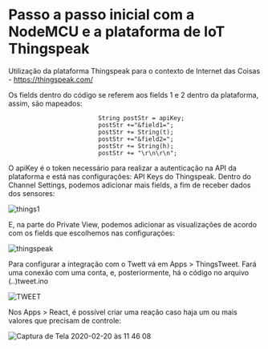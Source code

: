 # Passo a passo inicial com a NodeMCU e a plataforma de IoT Thingspeak

Utilização da plataforma Thingspeak para o contexto de Internet das Coisas - https://thingspeak.com/

Os fields dentro do código se referem aos fields 1 e 2 dentro da plataforma, assim, são mapeados:

                             String postStr = apiKey;
                             postStr +="&field1=";
                             postStr += String(t);
                             postStr +="&field2=";
                             postStr += String(h);
                             postStr += "\r\n\r\n";
                            
O apiKey é o token necessário para realizar a autenticação na API da plataforma e está nas configurações: API Keys do Thingspeak.
Dentro do Channel Settings, podemos adicionar mais fields, a fim de receber dados dos sensores:

![things1](https://user-images.githubusercontent.com/2284795/74734446-51f15d80-522d-11ea-9bfc-7ccf00a43026.PNG)

E, na parte do Private View, podemos adicionar as visualizações de acordo com os fields que escolhemos nas configurações:

![thingspeak](https://user-images.githubusercontent.com/2284795/74734608-a694d880-522d-11ea-8763-82a5f0b274a3.PNG)

Para configurar a integração com o Twett vá em Apps > ThingsTweet. Fará uma conexão com uma conta, e, posteriormente, há o código no arquivo (..)tweet.ino

![TWEET](https://user-images.githubusercontent.com/2284795/74780347-2ba7de00-527e-11ea-91da-e065be9e7e59.PNG)

Nos Apps > React, é possível criar uma reação caso haja um ou mais valores que precisam de controle: 

![Captura de Tela 2020-02-20 às 11 46 08](https://user-images.githubusercontent.com/2284795/74945661-e3e89a00-53d6-11ea-91b8-4801cf66aea4.png)



